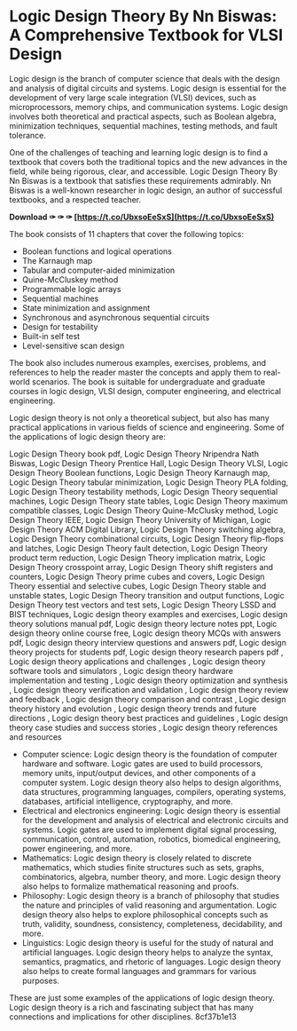 
 
# Logic Design Theory By Nn Biswas: A Comprehensive Textbook for VLSI Design
 
Logic design is the branch of computer science that deals with the design and analysis of digital circuits and systems. Logic design is essential for the development of very large scale integration (VLSI) devices, such as microprocessors, memory chips, and communication systems. Logic design involves both theoretical and practical aspects, such as Boolean algebra, minimization techniques, sequential machines, testing methods, and fault tolerance.
 
One of the challenges of teaching and learning logic design is to find a textbook that covers both the traditional topics and the new advances in the field, while being rigorous, clear, and accessible. Logic Design Theory By Nn Biswas is a textbook that satisfies these requirements admirably. Nn Biswas is a well-known researcher in logic design, an author of successful textbooks, and a respected teacher.
 
**Download ✑ ✑ ✑ [https://t.co/UbxsoEeSxS](https://t.co/UbxsoEeSxS)**


 
The book consists of 11 chapters that cover the following topics:
 
- Boolean functions and logical operations
- The Karnaugh map
- Tabular and computer-aided minimization
- Quine-McCluskey method
- Programmable logic arrays
- Sequential machines
- State minimization and assignment
- Synchronous and asynchronous sequential circuits
- Design for testability
- Built-in self test
- Level-sensitive scan design

The book also includes numerous examples, exercises, problems, and references to help the reader master the concepts and apply them to real-world scenarios. The book is suitable for undergraduate and graduate courses in logic design, VLSI design, computer engineering, and electrical engineering.
  
Logic design theory is not only a theoretical subject, but also has many practical applications in various fields of science and engineering. Some of the applications of logic design theory are:
 
Logic Design Theory book pdf,  Logic Design Theory Nripendra Nath Biswas,  Logic Design Theory Prentice Hall,  Logic Design Theory VLSI,  Logic Design Theory Boolean functions,  Logic Design Theory Karnaugh map,  Logic Design Theory tabular minimization,  Logic Design Theory PLA folding,  Logic Design Theory testability methods,  Logic Design Theory sequential machines,  Logic Design Theory state tables,  Logic Design Theory maximum compatible classes,  Logic Design Theory Quine-McClusky method,  Logic Design Theory IEEE,  Logic Design Theory University of Michigan,  Logic Design Theory ACM Digital Library,  Logic Design Theory switching algebra,  Logic Design Theory combinational circuits,  Logic Design Theory flip-flops and latches,  Logic Design Theory fault detection,  Logic Design Theory product term reduction,  Logic Design Theory implication matrix,  Logic Design Theory crosspoint array,  Logic Design Theory shift registers and counters,  Logic Design Theory prime cubes and covers,  Logic Design Theory essential and selective cubes,  Logic Design Theory stable and unstable states,  Logic Design Theory transition and output functions,  Logic Design Theory test vectors and test sets,  Logic Design Theory LSSD and BIST techniques,  Logic design theory examples and exercises,  Logic design theory solutions manual pdf,  Logic design theory lecture notes ppt,  Logic design theory online course free,  Logic design theory MCQs with answers pdf,  Logic design theory interview questions and answers pdf,  Logic design theory projects for students pdf,  Logic design theory research papers pdf ,  Logic design theory applications and challenges ,  Logic design theory software tools and simulators ,  Logic design theory hardware implementation and testing ,  Logic design theory optimization and synthesis ,  Logic design theory verification and validation ,  Logic design theory review and feedback ,  Logic design theory comparison and contrast ,  Logic design theory history and evolution ,  Logic design theory trends and future directions ,  Logic design theory best practices and guidelines ,  Logic design theory case studies and success stories ,  Logic design theory references and resources

- Computer science: Logic design theory is the foundation of computer hardware and software. Logic gates are used to build processors, memory units, input/output devices, and other components of a computer system. Logic design theory also helps to design algorithms, data structures, programming languages, compilers, operating systems, databases, artificial intelligence, cryptography, and more.
- Electrical and electronics engineering: Logic design theory is essential for the development and analysis of electrical and electronic circuits and systems. Logic gates are used to implement digital signal processing, communication, control, automation, robotics, biomedical engineering, power engineering, and more.
- Mathematics: Logic design theory is closely related to discrete mathematics, which studies finite structures such as sets, graphs, combinatorics, algebra, number theory, and more. Logic design theory also helps to formalize mathematical reasoning and proofs.
- Philosophy: Logic design theory is a branch of philosophy that studies the nature and principles of valid reasoning and argumentation. Logic design theory also helps to explore philosophical concepts such as truth, validity, soundness, consistency, completeness, decidability, and more.
- Linguistics: Logic design theory is useful for the study of natural and artificial languages. Logic design theory helps to analyze the syntax, semantics, pragmatics, and rhetoric of languages. Logic design theory also helps to create formal languages and grammars for various purposes.

These are just some examples of the applications of logic design theory. Logic design theory is a rich and fascinating subject that has many connections and implications for other disciplines.
 8cf37b1e13
 
